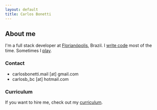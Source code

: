 ```yaml
---
layout: default
title: Carlos Bonetti
---
```


## About me

I'm a full stack developer at [Florianópolis](https://en.wikipedia.org/wiki/Florian%C3%B3polis), Brazil. I [write code](https://github.com/CarlosBonetti) most of the time. Sometimes I [play](/music.html).

### Contact

* carlosbonetti.mail [at] gmail.com
* carlosb_bc [at] hotmail.com

### Curriculum

If you want to hire me, check out my [curriculum](/curriculum.html).
